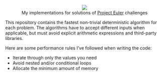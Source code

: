 <p align="center">
  <a href="https://projecteuler.net">
    <img src="https://projecteuler.net/images/clipart/euler_portrait.png">
  </a>
  <br>My implementations for solutions of <a href="https://projecteuler.net">Project Euler</a> challenges</br>
</p>

This repository contains the fastest non-trivial deterministic algorithm for each problem. The algorithms have to accept different inputs when applicable, but must avoid explicit arithmetic expressions and third-party libraries.

Here are some performance rules I've followed when writing the code:
- Iterate through only the values you need
- Avoid nested and/or conditional loops
- Allocate the minimum amount of memory
